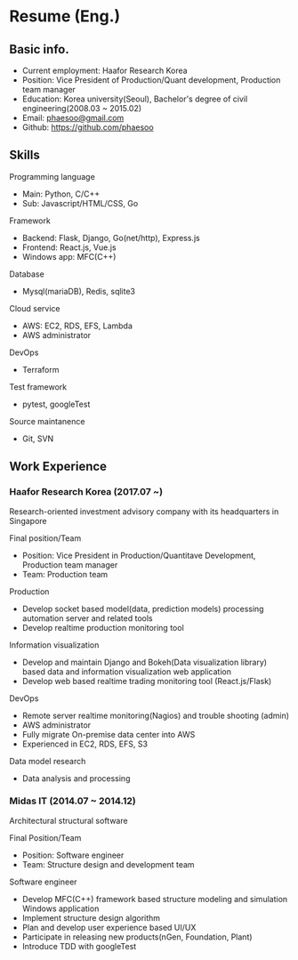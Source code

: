 # Resume (Eng.)


## Basic info.

- Current employment: Haafor Research Korea
- Position: Vice President of Production/Quant development, Production team manager
- Education: Korea university(Seoul), Bachelor's degree of civil engineering(2008.03 ~ 2015.02)
- Email: phaesoo@gmail.com
- Github: https://github.com/phaesoo


## Skills

Programming language

- Main: Python, C/C++ 
- Sub: Javascript/HTML/CSS, Go

Framework
- Backend: Flask, Django, Go(net/http), Express.js
- Frontend: React.js, Vue.js
- Windows app: MFC(C++)

Database
- Mysql(mariaDB), Redis, sqlite3

Cloud service
- AWS: EC2, RDS, EFS, Lambda
- AWS administrator

DevOps
- Terraform

Test framework
- pytest, googleTest

Source maintanence
- Git, SVN


## Work Experience

### Haafor Research Korea (2017.07 ~)

Research-oriented investment advisory company with its headquarters in Singapore

Final position/Team
- Position: Vice President in Production/Quantitave Development, Production team manager
- Team: Production team

Production
- Develop socket based model(data, prediction models) processing automation server and related tools
- Develop realtime production monitoring tool

Information visualization
- Develop and maintain Django and Bokeh(Data visualization library) based data and information visualization web application
- Develop web based realtime trading monitoring tool (React.js/Flask) 

DevOps
- Remote server realtime monitoring(Nagios) and trouble shooting (admin)
- AWS administrator
- Fully migrate On-premise data center into AWS
- Experienced in EC2, RDS, EFS, S3

Data model research
- Data analysis and processing

### Midas IT (2014.07 ~ 2014.12)

Architectural structural software

Final Position/Team
- Position: Software engineer
- Team: Structure design and development team

Software engineer
- Develop MFC(C++) framework based structure modeling and simulation Windows application
- Implement structure design algorithm
- Plan and develop user experience based UI/UX
- Participate in releasing new products(nGen, Foundation, Plant)
- Introduce TDD with googleTest
